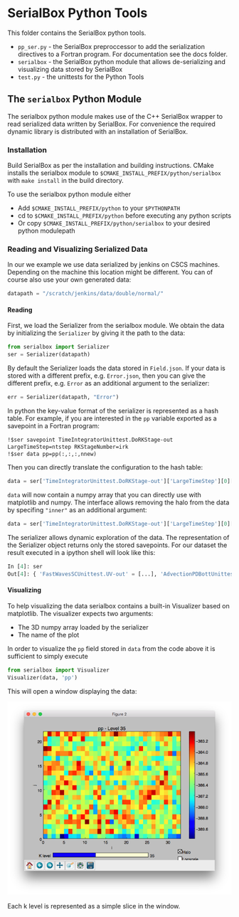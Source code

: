 # SerialBox Python Tools

This folder contains the SerialBox python tools. 

- `pp_ser.py` - the SerialBox preproccessor to add the serialization directives to a Fortran program. For documentation see the docs folder. 
- `serialbox` - the SerialBox python module that allows de-serializing and visualizing data stored by SerialBox
- `test.py` - the unittests for the Python Tools

## The `serialbox` Python Module

The serialbox python module makes use of the C++ SerialBox wrapper to read serialized data written by SerialBox. For convenience the required dynamic library is distributed with an installation of SerialBox. 

### Installation

Build SerialBox as per the installation and building instructions. CMake installs the serialbox module to 
`$CMAKE_INSTALL_PREFIX/python/serialbox` with `make install` in the build directory.

To use the serialbox python module either

- Add `$CMAKE_INSTALL_PREFIX/python` to your `$PYTHONPATH`
- cd to `$CMAKE_INSTALL_PREFIX/python` before executing any python scripts
- Or copy `$CMAKE_INSTALL_PREFIX/python/serialbox` to your desired python modulepath

### Reading and Visualizing Serialized Data

In our we example we use data serialized by jenkins on CSCS machines. Depending on the machine this location might be different. You can of course also use your own generated data:

```python
datapath = "/scratch/jenkins/data/double/normal/"
```

#### Reading

First, we load the Serializer from the serialbox module. We obtain the data by initializing the `Serializer` by giving it the path to the data:

```python
from serialbox import Serializer
ser = Serializer(datapath)
```

By default the Serializer loads the data stored in `Field.json`. If your data is stored with a different prefix, e.g. `Error.json`, then you can give the different prefix, e.g. `Error` as an additional argument to the serializer:

```python
err = Serializer(datapath, "Error")
```

In python the key-value format of the serializer is represented as a hash table. For example, if you are interested in the `pp` variable exported as a savepoint in a Fortran program: 

    !$ser savepoint TimeIntegratorUnittest.DoRKStage-out LargeTimeStep=ntstep RKStageNumber=irk
    !$ser data pp=pp(:,:,:,nnew)

 Then you can directly translate the configuration to the hash table:

```python
data = ser['TimeIntegratorUnittest.DoRKStage-out']['LargeTimeStep'][0]['RKStageNumber'][1]['pp']
```

`data` will now contain a numpy array that you can directly use with matplotlib and numpy. The interface allows removing the halo from the data by specifing `"inner"` as an additional argument:

```python
data = ser['TimeIntegratorUnittest.DoRKStage-out']['LargeTimeStep'][0]['RKStageNumber'][1]['pp', 'inner']
```

The serializer allows dynamic exploration of the data. The representation of the Serializer object returns only the stored savepoints.
For our dataset the result executed in a ipython shell will look like this:

```python
In [4]: ser
Out[4]: { 'FastWavesSCUnittest.UV-out' = [...], 'AdvectionPDBottUnittest.Init-in' = [...], 'AdvectionPDBottUnittest.DoTracers-out' = [...], 'ConvertTemperatureUnittest.DoT-out' = [...], 'SedimentationUnittest.DoTracers-out' = [...], 'VerticalDiffusionUnittest.PrepareStep-in' = [...], 'VerticalDiffusionUnittest.DoUVWT-in' = [...], 'RelaxationUnittest.Apply-out' = [...], 'ConvertTemperatureUnittest.DoTP-in' = [...], 'FastWavesSCUnittest.WPPTP-out' = [...], 'VerticalDiffusionUnittest.DoTracers-in' = [...], 'RelaxationUnittest.Apply-in' = [...], 'ConvertTemperatureUnittest.DoTP-out' = [...], 'FastWavesSCUnittest.DoSmallStep-in' = [...], 'TimeIntegratorUnittest.DoRKStage-out' = [...], 'HorizontalDiffusionUnittest.DoStep-out' = [...], 'VerticalAdvectionUnittest.DoUVW-in' = [...], 'AdvectionPDBottUnittest.RecalculateDensity-in' = [...], 'HorizontalDiffusionUnittest.ColdPool-in' = [...], 'FastWavesSCUnittest.ExplicitDivergence-out' = [...], 'HorizontalAdvectionUnittest.DoWWCon-out' = [...], 'FastWavesSCUnittest.LHS-in' = [...], 'FastWavesSCUnittest.AllSteps-in' = [...], 'SaturationAdjustmentUnittest.Apply-in' = [...], 'CoriolisUnittest.Apply-in' = [...], 'TimeIntegratorUnittest.DoRKStage-in' = [...], 'TimeIntegratorUnittest.DoStep-out' = [...], 'FastWavesSCUnittest.RHS-in' = [...], 'CoriolisUnittest.Apply-out' = [...], 'ConvertTemperatureUnittest.DoT-in' = [...], 'VerticalAdvectionUnittest.DoPPTP-in' = [...], 'FastWavesSCUnittest.UV-in' = [...], 'HorizontalDiffusionUnittest.ColdPool-out' = [...], 'FastWavesSCUnittest.Init-out' = [...], 'VerticalAdvectionUnittest.DoPPTP-out' = [...], 'HorizontalAdvectionUnittest.DoUV-in' = [...], 'TimeIntegratorUnittest.DoStep-in' = [...], 'FastWavesSCUnittest.WPPTP-in' = [...], 'ConstantFields' = [...], 'DycoreUnittest.DoStep-out' = [...], 'FastWavesSCUnittest.ExplicitDivergence-in' = [...], 'FastWavesSCUnittest.DoSmallStep-out' = [...], 'AdvectionPDBottUnittest.Init-out' = [...], 'VerticalAdvectionUnittest.DoUVW-out' = [...], 'AdvectionPDBottUnittest.DoTracers-in' = [...], 'HorizontalAdvectionUnittest.DoPPTP-out' = [...], 'FastWavesSCUnittest.AllSteps-out' = [...], 'AdvectionPDBottUnittest.RecalculateDensity-out' = [...], 'HorizontalAdvectionUnittest.DoWWCon-in' = [...], 'VerticalDiffusionUnittest.DoUVWT-out' = [...], 'HorizontalAdvectionUnittest.DoUV-out' = [...], 'FastWavesSCUnittest.Init-in' = [...], 'VerticalDiffusionUnittest.DoTracers-out' = [...], 'VerticalDiffusionUnittest.PrepareStep-out' = [...], 'FastWavesSCUnittest.RHS-out' = [...], 'FastWavesSCUnittest.LHS-out' = [...], 'HorizontalAdvectionUnittest.DoPPTP-in' = [...], 'HorizontalDiffusionUnittest.DoStep-in' = [...], 'DycoreUnittest.DoStep-in' = [...], 'SedimentationUnittest.DoTracers-in' = [...], 'SaturationAdjustmentUnittest.Apply-out' = [...] }
```

#### Visualizing

To help visualizing the data serialbox contains a built-in Visualizer based on matplotlib. The visualizer expects two arguments: 

- The 3D numpy array loaded by the serializer
- The name of the plot

In order to visualize the `pp` field stored in `data` from the code above it is sufficient to simply execute

```python
from serialbox import Visualizer
Visualizer(data, 'pp')
```

This will open a window displaying the data:

![Visualizer window](visualizer.png)

Each k level is represented as a simple slice in the window.
